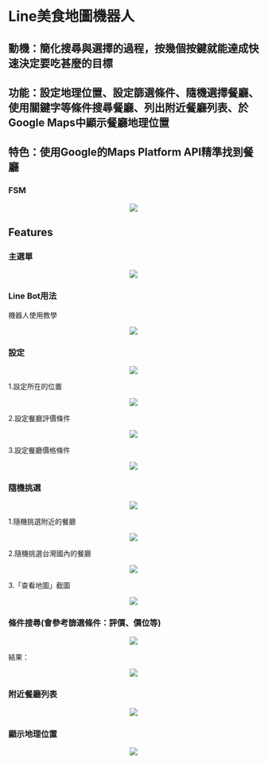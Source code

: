 # Line美食地圖機器人
## 動機：簡化搜尋與選擇的過程，按幾個按鍵就能達成快速決定要吃甚麼的目標
## 功能：設定地理位置、設定篩選條件、隨機選擇餐廳、使用關鍵字等條件搜尋餐廳、列出附近餐廳列表、於Google Maps中顯示餐廳地理位置
## 特色：使用Google的Maps Platform API精準找到餐廳

### FSM
<p align=center>
    <img src="img/fsm.png">
</p>

## Features

### 主選單
<p align=center>
    <img src="img/user.png">
</p>

### Line Bot用法
機器人使用教學
<p align=center>
    <img src="img/description.png">
</p>

### 設定
<p align=center>
    <img src="img/settings.png">
</p>

1.設定所在的位置
<p align=center>
    <img src="img/set_current_location.png">
</p>

2.設定餐廳評價條件
<p align=center>
    <img src="img/set_rating.png">
</p>

3.設定餐廳價格條件
<p align=center>
    <img src="img/set_price.png">
</p>

### 隨機挑選
<p align=center>
    <img src="img/random_pick.png">
</p>

1.隨機挑選附近的餐廳
<p align=center>
    <img src="img/random_pick_nearby.png">
</p>

2.隨機挑選台灣國內的餐廳
<p align=center>
    <img src="img/random_pick_tw.png">
</p>

3.「查看地圖」截圖
<p align=center>
    <img src="img/google_maps.png">
</p>

### 條件搜尋(會參考篩選條件：評價、價位等)
<p align=center>
    <img src="img/conditional_search.png">
</p>
結果：
<p align=center>
    <img src="img/search.png">
</p>

### 附近餐廳列表
<p align=center>
    <img src="img/show_nearby.png">
</p>

### 顯示地理位置
<p align=center>
    <img src="img/show_restaurant.png">
</p>
